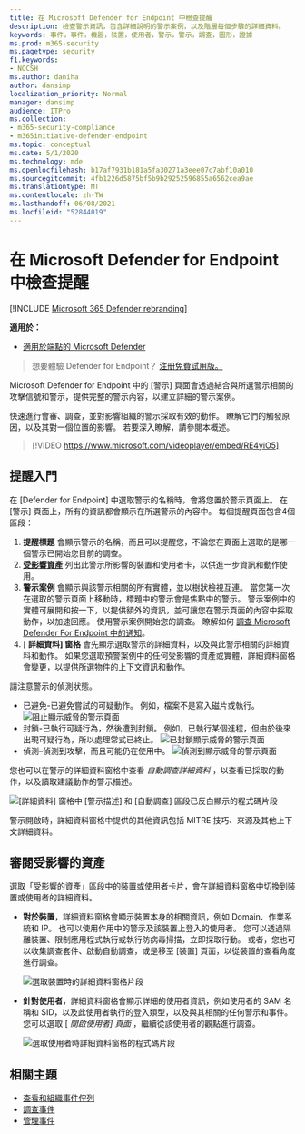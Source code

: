 ```yaml
---
title: 在 Microsoft Defender for Endpoint 中檢查提醒
description: 檢查警示資訊，包含詳細說明的警示案例，以及階層每個步驟的詳細資料。
keywords: 事件，事件，機器，裝置，使用者，警示，警示，調查，圖形，證據
ms.prod: m365-security
ms.pagetype: security
f1.keywords:
- NOCSH
ms.author: daniha
author: dansimp
localization_priority: Normal
manager: dansimp
audience: ITPro
ms.collection:
- m365-security-compliance
- m365initiative-defender-endpoint
ms.topic: conceptual
ms.date: 5/1/2020
ms.technology: mde
ms.openlocfilehash: b17af7931b181a5fa30271a3eee07c7abf10a010
ms.sourcegitcommit: 4fb1226d5875bf5b9b29252596855a6562cea9ae
ms.translationtype: MT
ms.contentlocale: zh-TW
ms.lasthandoff: 06/08/2021
ms.locfileid: "52844019"
---
```

# <a name="review-alerts-in-microsoft-defender-for-endpoint"></a>在 Microsoft Defender for Endpoint 中檢查提醒

[!INCLUDE [Microsoft 365 Defender rebranding](../../includes/microsoft-defender.md)]


**適用於：**
- [適用於端點的 Microsoft Defender](https://go.microsoft.com/fwlink/?linkid=2154037)

>想要體驗 Defender for Endpoint？ [注册免費試用版。](https://www.microsoft.com/microsoft-365/windows/microsoft-defender-atp?ocid=docs-wdatp-managealerts-abovefoldlink)

Microsoft Defender for Endpoint 中的 [警示] 頁面會透過結合與所選警示相關的攻擊信號和警示，提供完整的警示內容，以建立詳細的警示案例。

快速進行會審、調查，並對影響組織的警示採取有效的動作。 瞭解它們的觸發原因，以及其對一個位置的影響。 若要深入瞭解，請參閱本概述。

> [!VIDEO https://www.microsoft.com/videoplayer/embed/RE4yiO5]

## <a name="getting-started-with-an-alert"></a>提醒入門

在 [Defender for Endpoint] 中選取警示的名稱時，會將您置於警示頁面上。 在 [警示] 頁面上，所有的資訊都會顯示在所選警示的內容中。 每個提醒頁面包含4個區段：

1. **提醒標題** 會顯示警示的名稱，而且可以提醒您，不論您在頁面上選取的是哪一個警示已開始您目前的調查。
2. [**受影響資產**](#review-affected-assets) 列出此警示所影響的裝置和使用者卡，以供進一步資訊和動作使用。
3. **警示案例** 會顯示與該警示相關的所有實體，並以樹狀檢視互連。 當您第一次在選取的警示頁面上移動時，標題中的警示會是焦點中的警示。 警示案例中的實體可展開和按一下，以提供額外的資訊，並可讓您在警示頁面的內容中採取動作，以加速回應。 使用警示案例開始您的調查。 瞭解如何 [調查 Microsoft Defender For Endpoint 中的通知](/microsoft-365/security/defender-endpoint/investigate-alerts)。
4. [ **詳細資料] 窗格** 會先顯示選取警示的詳細資料，以及與此警示相關的詳細資料和動作。 如果您選取預警案例中的任何受影響的資產或實體，詳細資料窗格會變更，以提供所選物件的上下文資訊和動作。

請注意警示的偵測狀態。 
- 已避免-已避免嘗試的可疑動作。 例如，檔案不是寫入磁片或執行。
![阻止顯示威脅的警示頁面](images/detstat-prevented.png)
- 封鎖-已執行可疑行為，然後遭到封鎖。 例如，已執行某個進程，但由於後來出現可疑行為，所以處理常式已終止。
![已封鎖顯示威脅的警示頁面](images/detstat-blocked.png)
- 偵測–偵測到攻擊，而且可能仍在使用中。
![偵測到顯示威脅的警示頁面](images/detstat-detected.png)




您也可以在警示的詳細資料窗格中查看 *自動調查詳細資料* ，以查看已採取的動作，以及讀取建議動作的警示描述。

![[詳細資料] 窗格中 [警示描述] 和 [自動調查] 區段已反白顯示的程式碼片段](images/alert-air-and-alert-description.png)

警示開啟時，詳細資料窗格中提供的其他資訊包括 MITRE 技巧、來源及其他上下文詳細資料。




## <a name="review-affected-assets"></a>審閱受影響的資產

選取「受影響的資產」區段中的裝置或使用者卡片，會在詳細資料窗格中切換到裝置或使用者的詳細資料。

- **對於裝置**，詳細資料窗格會顯示裝置本身的相關資訊，例如 Domain、作業系統和 IP。 也可以使用作用中的警示及該裝置上登入的使用者。 您可以透過隔離裝置、限制應用程式執行或執行防病毒掃描，立即採取行動。 或者，您也可以收集調查套件、啟動自動調查，或是移至 [裝置] 頁面，以從裝置的查看角度進行調查。

   ![選取裝置時的詳細資料窗格片段](images/device-page-details.png)

- **針對使用者**，詳細資料窗格會顯示詳細的使用者資訊，例如使用者的 SAM 名稱和 SID，以及此使用者執行的登入類型，以及與其相關的任何警示和事件。 您可以選取 [ *開啟使用者] 頁面* ，繼續從該使用者的觀點進行調查。

   ![選取使用者時詳細資料窗格的程式碼片段](images/user-page-details.png)


## <a name="related-topics"></a>相關主題

- [查看和組織事件佇列](view-incidents-queue.md)
- [調查事件](investigate-incidents.md)
- [管理事件](manage-incidents.md)
